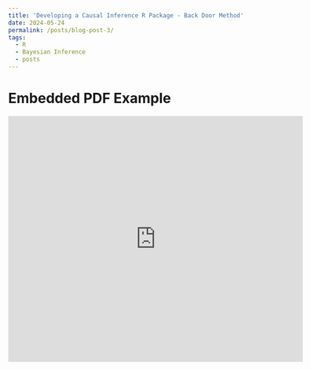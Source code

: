 ```yaml
---
title: 'Developing a Causal Inference R Package - Back Door Method'
date: 2024-05-24
permalink: /posts/blog-post-3/
tags:
  - R
  - Bayesian Inference
  - posts
---
```



<!DOCTYPE html>
<html lang="en">
<head>
    <meta charset="UTF-8">
    <meta name="viewport" content="width=device-width, initial-scale=1.0">
    <title>Embed PDF</title>
</head>
<body>
    <h1>Embedded PDF Example</h1>
    <embed src="https://github.com/ads303/ads303.github.io/files/15461785/AS_pens_saved.1.pdf" width="600" height="500" type="application/pdf">
</body>
</html>




